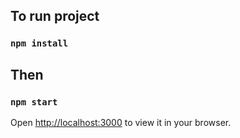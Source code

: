 ## To run project

### `npm install`

## Then

### `npm start`

Open [http://localhost:3000](http://localhost:3000) to view it in your browser.
